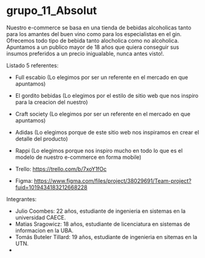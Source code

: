 # grupo_11_Absolut

Nuestro e-commerce se basa en una tienda de bebidas alcoholicas tanto para los amantes del buen vino como para los especialistas en el gin. Ofrecemos todo tipo de bebida tanto alocholica como no alcoholica. Apuntamos a un publico mayor de 18 años que quiera conseguir sus insumos preferidos a un precio inigualable, nunca antes visto!.   

Listado 5 referentes:
- Full escabio (Lo elegimos por ser un referente en el mercado en que apuntamos)
- El gordito bebidas (Lo elegimos por el estilo de sitio web que nos inspiro para la creacion del nuestro)
- Craft society (Lo elegimos por ser un referente en el mercado en que apuntamos)
- Adidas (Lo elegimos porque de este sitio web nos inspiramos en crear el detalle del producto)
- Rappi  (Lo elegimos porque nos inspiro mucho en todo lo que es el modelo de nuestro e-commerce en forma mobile)

- Trello: https://trello.com/b/7xoY1fOc
- Figma: https://www.figma.com/files/project/38029691/Team-project?fuid=1019434183212668228

Integrantes:

- Julio Coombes: 22 años, estudiante de ingenieria en sistemas en la universidad CAECE.
- Matias Sragowicz: 18 años, estudiante de licenciatura en sistemas de informacion en la UBA.
- Tomás Buteler Tillard: 19 años, estudiante de ingenieria en sitemas en la UTN.
- 
